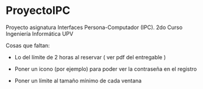 # ProyectoIPC
Proyecto asignatura Interfaces Persona-Computador (IPC). 2do Curso Ingeniería Informática UPV

Cosas que faltan:

- Lo del límite de 2 horas al reservar ( ver pdf del entregable )

- Poner un icono (por ejemplo) para poder ver la contraseña en el registro

- Poner un límite al tamaño mínimo de cada ventana
